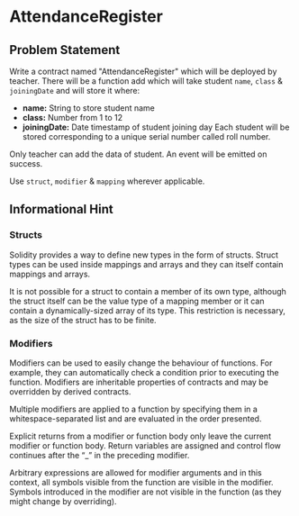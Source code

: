 # AttendanceRegister
## Problem Statement

Write a contract named "AttendanceRegister" which will be deployed by teacher. There will be a function add which will take student `name`,   `class` & `joiningDate` and will store it where:

- **name:** String to store student name
- **class:** Number from 1 to 12
- **joiningDate:** Date timestamp of student joining day
Each student will be stored corresponding to a unique serial number called roll number.

Only teacher can add the data of student. An event will be emitted on success.

Use `struct`, `modifier` & `mapping` wherever applicable. 

## Informational Hint

### Structs
Solidity provides a way to define new types in the form of structs. Struct types can be used inside mappings and arrays and they can itself contain mappings and arrays. 

It is not possible for a struct to contain a member of its own type, although the struct itself can be the value type of a mapping member or it can contain a dynamically-sized array of its type. This restriction is necessary, as the size of the struct has to be finite.

### Modifiers
Modifiers can be used to easily change the behaviour of functions. For example, they can automatically check a condition prior to executing the function. Modifiers are inheritable properties of contracts and may be overridden by derived contracts.

Multiple modifiers are applied to a function by specifying them in a whitespace-separated list and are evaluated in the order presented.

Explicit returns from a modifier or function body only leave the current modifier or function body. Return variables are assigned and control flow continues after the “_” in the preceding modifier.

Arbitrary expressions are allowed for modifier arguments and in this context, all symbols visible from the function are visible in the modifier. Symbols introduced in the modifier are not visible in the function (as they might change by overriding).

